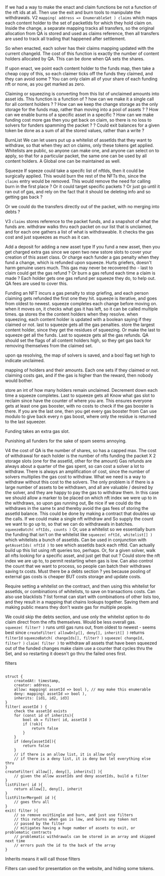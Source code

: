 If we had a way to make the enact and claim functions be not a function of the nft ids at all.
Then use the exit and burn tools to manipulate the withdrawals.
V2
`mapping( address => EnumerableSet ) claims` which maps each content holder to the set of packetIds for which they hold claim on.
Inside the change, a separate mapping tracks all transfers, so the original allocation from QA is stored and used as claims reference, then all transfers are used to track all trading that happened after settlement.

So when enacted, each solver has their claims mapping updated with the current changeId.  The cost of this function is exactly the number of content holders allocated by QA.  This can be done when QA sets the shares.

If upon enact, we point each content holder to the funds map, then take a cheap copy of this, so each claimer ticks off the funds they claimed, and they can avoid some ?  You can only claim all of your share of each funding nft or none, as you get marked as zero.

Claiming or squeezing is converting from this list of unclaimed amounts into asset ids.
This function is a function of
? how can we make it a single call for all content holders ?
? How can we keep the change storage as the only storage for the funds map, rather than moving into a pool of assets ?
? How can we enable burns of a specific asset in a specific 
? How can we make funding cost more gas then you get back on claim, so there is no loss to solvers for funders spamming the packet ?
? Could exit balances for a given token be done as a sum of all the stored values, rather than a write ?

BurnList
We can let users put up a whitelist of assetIds that they want to withdraw, so that when they act on claims, only these tokens get applied.  Whitelists are public, so anyone can make one, and anyone can select on to apply, so that for a particular packet, the same one can be used by all content holders.  A Global one can be maintained as well.

Squeeze
If sqeeze could take a specifc list of nftIds, then it could be surgically applied.
This would burn the rest of the NFTs tho, since the `claims` entry would be removed.
This would remove the need for calling burn in the first place ?
Or it could target specific packets ?
Or just go until it ran out of gas, and rely on the fact that it should be deleting info and so getting gas back ?

Or we could do the transfers directly out of the packet, with no merging into debts ?

V3
`claims` stores reference to the packet funds, and a snapshot of what the funds are.
withdraw walks thru each packet on our list that is unclaimed, and for each one gathers a list of what is withdrawable.  It checks the gas cost and just squeezes as much as it can.

Add a deposit for adding a new asset type
If you fund a new asset, then you get charged extra gas since we open two new sstore slots to cover your creation of this asset class.
Or charge each funder a gas penalty when they fund a change, which is refunded upon squeeze.
Hurts griefers, doesn't harm genuine users much.
This gas may never be recovered tho - last to claim could get the gas refund ? 
Or burn a gas refund each time a claim is made ?
Each holder gets one gas refund per squeeze they do, to help out.
QA fees are used to cover this.

Funding an NFT incurs a gas penalty to stop griefing, and each person claiming gets refunded the first one they hit.
squeeze is iterative, and goes from oldest to newest.
squeeze completes each change before moving on.
when it moves on, it checks what gas it has left, so it can be called multiple times.
qa stores the the content holders when they resolve.
when squeezing, each content holder is updated with a boolean saying if they claimed or not.
last to squeeze gets all the gas penalties.
store the largest content holder, since they get the residues of squeezing.  Or make the last to squeeze get all the funds.
Last to squeeze gets all the gas refunds.
QA should set the flags of all content holders high, so they get gas back for removing themselves from the claimed set.


upon qa resolving, the map of solvers is saved, and a bool flag set high to indicate unclaimed.

mapping of holders and their amounts.  Each one sets if they claimed or not.
claiming costs gas, and if the gas is higher than the reward, then nobody would bother.

store an int of how many holders remain unclaimed.  Decrement down each time a squeeze completes.  Last to squeeze gets all
Know what gas slot to reclaim since have the counter of where you are.  This ensures everyone gets at least one gas booster, with no costs to check if the gas booster is there.  If you are the last one, then you get every gas booster from
Can use modulo to give back every n gas boost, where only the residue is returned to the last squeezer.

Funding takes an extra gas slot.

Punishing all funders for the sake of spam seems annoying.

V4
the cost of QA is the number of shares, so has a capped max.
The cost of withdrawal for each holder is the number of nfts funding the packet X 2 storage slots (one for the assetId, other for the amount)
Gas refunds are always about a quarter of the gas spent, so can cost a solver a lot to withdraw.
There is always an amplification of cost, since the number of solvers multiplies the gas cost to withdraw.
What we need is a way to withdraw without this cost to the solvers.
The only problem is if there is a large number of assets to be withdrawn, and all are valuable / desired by the solver, and they are happy to pay the gas to withdraw them.
In this case we should allow a marker to be placed on which nft index we were up to in the withdraws, so upon gas running out,
Be nice if we could do the withdraws in the same tx and thereby avoid the gas fees of storing the assetId balance.  This could be done by making a contract that doubles up the calls.
If we could make a single nft withdraw and
So supply the count we want to go up to, so that we can do withdrawals in batches.
`squeezeBatch( nftIds, counts )`
Or, use a whitelist so we essentially burn the funding that isn't on the whitelist like `squeeze( nftId, whitelist[] )` which whitelists a bunch of assetIds.  Can be used in conjunction with `getAssetIds( nftId )` to see which assetIds back each nftId.  Can actually build up this list using nft queries too, perhaps.
Or, for a given solver, walk all nfts looking for a specific asset, and just get that out ?
Could store the nft index we are up to, to permit restarting when gas is low.  Can also control the count that we want to process, so people can batch their withdraws saving tx costs.
Must there be  a debts section ?  yes because pooling of external gas costs is cheaper BUT costs storage and update costs.

Require setting a whitelist on the contract, and then using this whitelist for assetIds, or combinations of whitelists, to save on transactions costs.  Can also use blacklists ?  list format can start with combinations of other lists too, and they result in a mapping that chains lookups together.  Saving them and making public means they don't waste gas for multiple people.

We could skip the debts section, and use only the whitelist option to do claim direct from the nfts themselves.  Would be less overall gas.  
`squeeze( filter? )` runs until gas runs out, from oldest to newest - seems best since 
`createFilter( allowOnly[], deny[], inherit[] )` returns `filterId` 
`squeezeBatch( changeIds[], filter? )`
`squeeze( changeId, filter? )`
`claim( filter )` to withdraw all assets that have been squeezed out of the funded changes
make claim use a counter that cycles thru the Set, and so restarting it doesn't go thru the failed ones first.  

filters
```solidity

struct {
	createdAt: timestamp,
	creator: address,
	allow: mapping( assetId => bool ), // may make this enumerable
	deny: mapping( assetId => bool ),
	inherits: [id1, id2, id3]
}
filter( assetId ) {
	check the assetId exists
	for (const id of inherits){
		bool ok = filter( id, assetId )
		if (!ok){
			return false
		}
	}
	if (deny[assetId]){
		return false
	}
	// if there is an allow list, it is allow only
	// if there is a deny list, it is deny but let everything else thru
}
createFilter( allow[], deny[], inherits[] ){
	// given the allow assetIds and deny assetIds, build a filter
}
listFilter( id ){
	return allow[], deny[], inherit
}
listFilterMerged( id ){
	// goes thru all 
}
exit( filter ){
	// so remove exitSingle and burn, and just use filters
	// this returns when gas is low, and burns any token not
	// passed by the filter
	// mitigates having a huge number of assets to exit, or problematic contracts
	// problematic withdrawals can be stored in an array and skipped next time
	// errors push the id to the back of the array
}
```
Inherits means it will call those filters 

Filters can used for presentation on the website, and hiding some tokens.